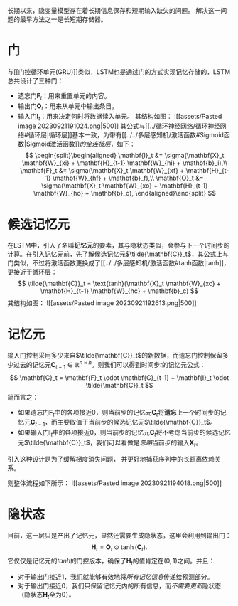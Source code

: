长期以来，隐变量模型存在着长期信息保存和短期输入缺失的问题。 解决这一问题的最早方法之一是长短期存储器。

# 门
与[[门控循环单元(GRU)]]类似，LSTM也是通过门的方式实现记忆存储的，LSTM总共设计了三种门：
- 遗忘门$\mathbf{F}_t$：用来重置单元的内容。
- 输出门$\mathbf{O}_t$：用来从单元中输出条目。
- 输入门$\mathbf{I}_t$：用来决定何时将数据读入单元。
其结构如图：
![[assets/Pasted image 20230921191024.png|500]]
其公式与[[../循环神经网络/循环神经网络#循环层|循环层]]基本一致，为带有[[../../多层感知机/激活函数#Sigmoid函数|Sigmoid激活函数]]*的全连接层*，如下：
$$
\begin{split}\begin{aligned}
\mathbf{I}_t &= \sigma(\mathbf{X}_t \mathbf{W}_{xi} + \mathbf{H}_{t-1} \mathbf{W}_{hi} + \mathbf{b}_i),\\
\mathbf{F}_t &= \sigma(\mathbf{X}_t \mathbf{W}_{xf} + \mathbf{H}_{t-1} \mathbf{W}_{hf} + \mathbf{b}_f),\\
\mathbf{O}_t &= \sigma(\mathbf{X}_t \mathbf{W}_{xo} + \mathbf{H}_{t-1} \mathbf{W}_{ho} + \mathbf{b}_o),
\end{aligned}\end{split}
$$
# 候选记忆元
在LSTM中，引入了名叫**记忆元**的要素，其与隐状态类似，会参与下一个时间步的计算。在引入记忆元前，先了解候选记忆元$\tilde{\mathbf{C}}_t$，其公式上与门类似，不过将激活函数更换成了[[../../多层感知机/激活函数#tanh函数|tanh]]，更接近于循环层：
$$
\tilde{\mathbf{C}}_t = \text{tanh}(\mathbf{X}_t \mathbf{W}_{xc} + \mathbf{H}_{t-1} \mathbf{W}_{hc} + \mathbf{b}_c)
$$
其结构如图：
![[assets/Pasted image 20230921192613.png|500]]

# 记忆元
输入门控制采用多少来自$\tilde{\mathbf{C}}_t$的新数据，而遗忘门控制保留多少过去的记忆元$\mathbf{C}_{t-1} \in \mathbb{R}^{n \times h}$。则我们可以得到时间步$t$的记忆元公式：
$$
\mathbf{C}_t = \mathbf{F}_t \odot \mathbf{C}_{t-1} + \mathbf{I}_t \odot \tilde{\mathbf{C}}_t
$$
简而言之：
- 如果遗忘门$\mathbf{F}_t$中的各项接近0，则当前步的记忆元$\mathbf{C}_t$将**遗忘**上一个时间步的记忆元$\mathbf{C}_{t-1}$，而主要取值于当前步的候选记忆元$\tilde{\mathbf{C}}_t$。
- 如果输入门$\mathbf{I}_t$中的各项接近0，则当前步的记忆元$\mathbf{C}_t$将不考虑当前步的候选记忆元$\tilde{\mathbf{C}}_t$，我们可以看做是*忽略*当前步的输入$\mathbf{X}_t$。

引入这种设计是为了缓解梯度消失问题， 并更好地捕获序列中的长距离依赖关系。

则整体流程如下所示：
![[assets/Pasted image 20230921194018.png|500]]
# 隐状态
目前，这一层只是产出了记忆元，显然还需要生成隐状态，这里会利用到输出门：
$$
\mathbf{H}_t = \mathbf{O}_t \odot \tanh(\mathbf{C}_t).
$$
它仅仅是记忆元的$tanh$的门控版本，确保了$\mathbf{H}_t$的值肯定在$(0,1)$之间。并且：
- 对于输出门接近1，我们就能够有效地将*所有记忆信息*传递给预测部分。
- 对于输出门接近0，我们只保留记忆元内的所有信息，而*不需要更新*隐状态（隐状态$\mathbf{H}_t$全为0）。


